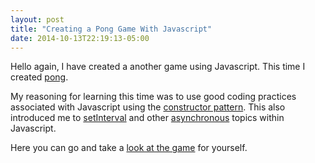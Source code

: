 ```yaml
---
layout: post
title: "Creating a Pong Game With Javascript"
date: 2014-10-13T22:19:13-05:00
---
```

Hello again,  I have created a another game using Javascript.  This time I created <a href="https://www.youtube.com/watch?v=it0sf4CMDeM" title="Pong Gameplay">pong</a>.  

My reasoning for learning this time was to use good coding practices associated with Javascript using the <a href="http://addyosmani.com/resources/essentialjsdesignpatterns/book/#constructorpatternjavascript">constructor pattern</a>.  This also introduced me to <a href="https://developer.mozilla.org/en-US/docs/Web/API/Window.setInterval">setInterval</a> and other <a href="https://developer.mozilla.org/en-US/docs/Web/API/XMLHttpRequest/Synchronous_and_Asynchronous_Requests">asynchronous</a> topics within Javascript.  

Here you can go and take a <a href="http://www.andrewschutt.net/pong.html">look at the game</a> for yourself.